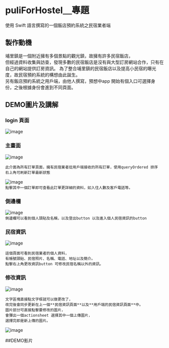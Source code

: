 

# puliForHostel＿專題
  使用 Swift 語言撰寫的一個飯店預約系統之民宿業者端
 
 
## 製作動機
  埔里鎮是一個附近擁有多個景點的觀光鎮，故擁有許多民宿飯店，<br>但經過資料收集與訪查，發現多數的民宿飯店是沒有與大型訂房網站合作，只有在自己的網站提供訂房資訊。
  為了整合埔里鎮的民宿飯店以及提高小民宿的曝光度，故民宿預約系統的構想由此誕生。<br>另有飯店預約系統之用戶端，由他人撰寫，預想中app 開始有個入口可選擇身份，之後根據身份會進到不同頁面。
 
 
## DEMO圖片及講解

### **login 頁面**
![image](/pics/login.png "相關controller:loginViewController.swift") <br>

### 主畫面
![image](/pics/%E5%9C%96%E7%89%87%201.png "相關controller:mainOrderViewController.swift") <br>
```
此介面為所有訂單頁面，擁有民宿業者從用戶端接收的所有訂單，使用queryOrdered 排序
右上角可刷新訂單最新狀態
```
![image](/pics/%E5%9C%96%E7%89%87%202.png "相關controller:detailTableViewController.swift") <br>
`點擊其中一個訂單即可查看此訂單更詳細的資料，如入住人數及客戶電話等。`<br>

### 側邊欄
![image](/pics/%E5%9C%96%E7%89%87%203.png "相關controller:sidemenuTableViewController.swift") <br>
`側邊欄可以看到個人頭貼及名稱，以及登出button 以及進入個人民宿資訊的button ` <br>

### 民宿資訊
![image](/pics/%E5%9C%96%E7%89%87%204.png "相關controller:hostelInfoTableViewController") <br>

```
這個頁面可看到民宿業者的個人資料，
有帳號頭貼、民宿照片、名稱、電話、地址以及簡介。 
點擊右上角更改資訊button 可修改民宿名稱以外的資訊。 
```
### 修改資訊
![image](/pics/%E5%9C%96%E7%89%87%205.png "相關controller:changeInfoTableViewController.swift ")
```
文字區塊直接點文字框就可以做更改了，
改完後會同步更新在上一個**民宿資訊頁面**以及**用戶端的民宿資訊頁面**中。
圖片部分可直接點擊要修改的圖片，
會彈出一個actionsheet 選擇其中一個上傳圖片，
選擇完即是新上傳的圖片。
```
![image](/pics/%E5%9C%96%E7%89%87%206.png "相關controller:changeInfoTableViewController.swift ")

##DEMO影片
